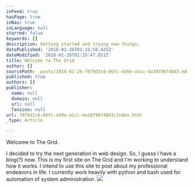 ```yaml
---
inFeed: true
hasPage: true
inNav: true
inLanguage: null
starred: false
keywords: []
description: Getting started and trying new things.
datePublished: '2016-01-26T01:15:50.425Z'
dateModified: '2016-01-26T01:15:47.851Z'
title: Welcome to The Grid
author: []
sourcePath: _posts/2016-01-26-7079d3c6-86fc-4d9e-a1cc-4a1079674843.md
published: true
authors: []
publisher:
  name: null
  domain: null
  url: null
  favicon: null
url: 7079d3c6-86fc-4d9e-a1cc-4a1079674843/index.html
_type: Article

---
```

Welcome to The Grid.

I decided to try the next generation in web design. So, I guess I have a blog(?) now. This is my first site on The Grid and I'm working to understand how it works. I intend to use this site to post about my professional endeavors in life. I currently work heavily with python and bash used for automation of system administration.
![](https://the-grid-user-content.s3-us-west-2.amazonaws.com/3ee62fc1-8e90-45cc-b45a-8c523fe8b8f8.jpg)
